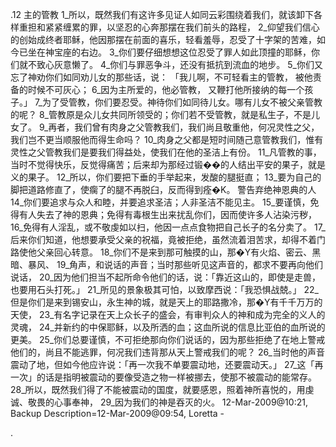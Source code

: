 .12 
主的管教 
1_所以，既然我们有这许多见证人如同云彩围绕着我们，就该卸下各样重担和紧紧缠累的罪，以坚忍的心奔那摆在我们前头的路程， 2_仰望我们信心的创始成终者耶稣，他因那摆在前面的喜乐，轻看羞辱，忍受了十字架的苦难，如今已坐在神宝座的右边。 3_你们要仔细想想这位忍受了罪人如此顶撞的耶稣，你们就不致心灰意懒了。 
4_你们与罪恶争斗，还没有抵抗到流血的地步。 5_你们又忘了神劝你们如同劝儿女的那些话，说： 
「我儿啊，不可轻看主的管教， 
被他责备的时候不可灰心； 
6_因为主所爱的，他必管教， 
又鞭打他所接纳的每一个孩子。」 
7_为了受管教，你们要忍受。神待你们如同待儿女。哪有儿女不被父亲管教的呢？ 8_管教原是众儿女共同所领受的；你们若不受管教，就是私生子，不是儿女了。 9_再者，我们曾有肉身之父管教我们，我们尚且敬重他，何况灵性之父，我们岂不更当顺服他而得生命吗？ 10_肉身之父都是短时间随己意管教我们，惟有灵性之父管教我们是要我们得益处，使我们在他的圣洁上有份。 11_凡管教的事，当时不觉得快乐，反觉得痛苦；后来却为那经过锻��的人结出平安的果子，就是义的果子。 
12_所以，你们要把下垂的手举起来，发酸的腿挺直； 13_要为自己的脚把道路修直了，使瘸了的腿不再脱臼，反而得到痊�K。 
警告弃绝神恩典的人 
14_你们要追求与众人和睦，并要追求圣洁；人非圣洁不能见主。 15_要谨慎，免得有人失去了神的恩典；免得有毒根生出来扰乱你们，因而使许多人沾染污秽， 16_免得有人淫乱，或不敬虔如以扫，他因一点点食物把自己长子的名分卖了。 17_后来你们知道，他想要承受父亲的祝福，竟被拒绝，虽然流着泪苦求，却得不着门路使他父亲回心转意。 
18_你们不是来到那可触摸的山，那�Y有火焰、密云、黑暗、暴风、 19_角声，和说话的声音；当时那些听见这声音的，都求不要再向他们说话， 20_因为他们担当不起所命令他们的话，说：「靠近这山的，即使是走兽，也要用石头打死。」 21_所见的景象极其可怕，以致摩西说：「我恐惧战兢。」 22_但是你们是来到锡安山，永生神的城，就是天上的耶路撒冷，那�Y有千千万万的天使， 23_有名字记录在天上众长子的盛会，有审判众人的神和成为完全的义人的灵魂， 24_并新约的中保耶稣，以及所洒的血；这血所说的信息比亚伯的血所说的更美。 
25_你们总要谨慎，不可拒绝那向你们说话的，因为那些拒绝了在地上警戒他们的，尚且不能逃罪，何况我们违背那从天上警戒我们的呢？ 26_当时他的声音震动了地，但如今他应许说：「再一次我不单要震动地，还要震动天。」 27_这「再一次」的话是指明被震动的要像受造之物一样被挪去，使那不被震动的能常存。 28_所以，既然我们得了不能被震动的国度，就要感恩，照着神所喜悦的，用虔诚、敬畏的心事奉神， 29_因为我们的神是吞灭的火。 
12-Mar-2009@10:21, Backup Description=12-Mar-2009@09:54, Loretta - 
     
.